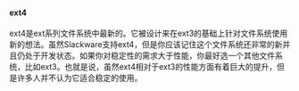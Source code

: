 #### ext4

ext4是ext系列文件系统中最新的。它被设计来在ext3的基础上针对文件系统使用新的想法。虽然Slackware支持ext4，但是你应该记住这个文件系统还非常的新并且仍处于开发状态。如果你对稳定性的需求大于性能，你最好选一个其他文件系统，比如ext3。也就是说，虽然ext4相对于ext3的性能方面有着巨大的提升，但是许多人并不认为它适合稳定的使用。
